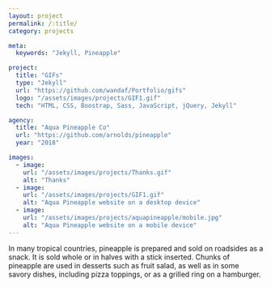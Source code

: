 ```yaml
---
layout: project
permalink: /:title/
category: projects

meta:
  keywords: "Jekyll, Pineapple"

project:
  title: "GIFs"
  type: "Jekyll"
  url: "https://github.com/wandaf/Portfolio/gifs"
  logo: "/assets/images/projects/GIF1.gif"
  tech: "HTML, CSS, Boostrap, Sass, JavaScript, jQuery, Jekyll"

agency:
  title: "Aqua Pineapple Co"
  url: "https://github.com/arnolds/pineapple"
  year: "2018"

images:
  - image:
    url: "/assets/images/projects/Thanks.gif"
    alt: "Thanks"
  - image:
    url: "/assets/images/projects/GIF1.gif"
    alt: "Aqua Pineapple website on a desktop device"
  - image:
    url: "/assets/images/projects/aquapineapple/mobile.jpg"
    alt: "Aqua Pineapple website on a mobile device"
---
```

<p>In many tropical countries, pineapple is prepared and sold on roadsides as a snack. It is sold whole or in halves with a stick inserted. Chunks of pineapple are used in desserts such as fruit salad, as well as in some savory dishes, including pizza toppings, or as a grilled ring on a hamburger.</p>
